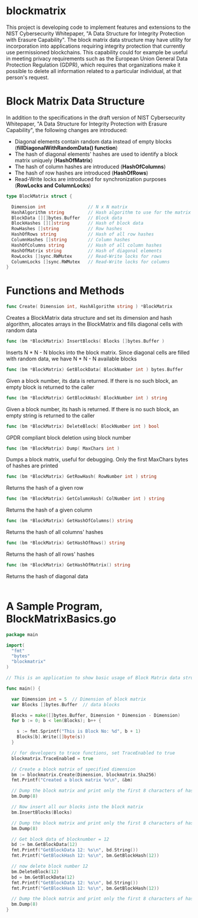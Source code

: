 # blockmatrix
This project is developing code to implement features and extensions to the NIST Cybersecurity Whitepaper, "A Data Structure for Integrity Protection with Erasure Capability". The block matrix data structure may have utility for incorporation into applications requiring integrity protection that currently use permissioned blockchains. This capability could for example be useful in meeting privacy requirements such as the European Union General Data Protection Regulation (GDPR), which requires that organizations make it possible to delete all information related to a particular individual, at that person's request. 

# Block Matrix Data Structure
In addition to the specifications in the draft version of NIST Cybersecurity Whitepaper, "A Data Structure for Integrity Protection with Erasure Capability", the following changes are introduced:<br>
* Diagonal elements contain random data instead of empty blocks (**fillDiagonalWithRandomData() function**)
* The hash of diagonal elements' hashes are used to identify a block matrix uniquely (**HashOfMatrix**)
* The hash of column hashes are introduced (**HashOfColumns**)
* The hash of row hashes are introduced (**HashOfRows**)
* Read-Write locks are introduced for synchronization purposes (**RowLocks and ColumnLocks**)<br>
        
```go
type BlockMatrix struct {

  Dimension int                // N x N matrix
  HashAlgorithm string         // Hash algorithm to use for the matrix
  BlockData [][]bytes.Buffer   // Block data
  BlockHashes [][]string       // Hash of block data
  RowHashes []string           // Row hashes
  HashOfRows string            // Hash of all row hashes
  ColumnHashes []string        // Column hashes
  HashOfColumns string         // Hash of all column hashes
  HashOfMatrix string          // Hash of diagonal elements
  RowLocks []sync.RWMutex      // Read-Write locks for rows
  ColumnLocks []sync.RWMutex   // Read-Write locks for columns
}
```
# Functions and Methods
        
```go
func Create( Dimension int, HashAlgorithm string ) *BlockMatrix
```
Creates a BlockMatrix data structure and set its dimension and hash algorithm, allocates arrays in the BlockMatrix and fills diagonal cells with random data<br>
        
```go
func (bm *BlockMatrix) InsertBlocks( Blocks []bytes.Buffer )
```
Inserts N * N - N blocks into the block matrix. Since diagonal cells are filled with random data, we have N * N - N available blocks<br>
        
```go
func (bm *BlockMatrix) GetBlockData( BlockNumber int ) bytes.Buffer
```
Given a block number, its data is returned. If there is no such block, an empty block is returned to the caller<br>
        
```go
func (bm *BlockMatrix) GetBlockHash( BlockNumber int ) string
```
Given a block number, its hash is returned. If there is no such block, an empty string is returned to the caller<br>
        
```go
func (bm *BlockMatrix) DeleteBlock( BlockNumber int ) bool
```
GPDR compliant block deletion using block number<br>
        
```go
func (bm *BlockMatrix) Dump( MaxChars int )
```
Dumps a block matrix, useful for debugging. Only the first MaxChars bytes of hashes are printed<br>
        
```go
func (bm *BlockMatrix) GetRowHash( RowNumber int ) string
```
Returns the hash of a given row<br>
        
```go
func (bm *BlockMatrix) GetColumnHash( ColNumber int ) string
```
Returns the hash of a given column<br>
        
```go
func (bm *BlockMatrix) GetHashOfColumns() string
```
Returns the hash of all columns' hashes<br>
        
```go
func (bm *BlockMatrix) GetHashOfRows() string
```
Returns the hash of all rows' hashes<br>
        
```go
func (bm *BlockMatrix) GetHashOfMatrix() string
```
Returns the hash of diagonal data<br><br>

# A Sample Program, BlockMatrixBasics.go       
        
```go
package main

import(
  "fmt"
  "bytes"
  "blockmatrix"
)

// This is an application to show basic usage of Block Matrix data structure

func main() {

  var Dimension int = 5  // Dimension of block matrix
  var Blocks []bytes.Buffer  // data blocks

  Blocks = make([]bytes.Buffer, Dimension * Dimension - Dimension)
  for b := 0; b < len(Blocks); b++ {

    s := fmt.Sprintf("This is Block No: %d", b + 1)
    Blocks[b].Write([]byte(s))
  }

  // for developers to trace functions, set TraceEnabled to true
  blockmatrix.TraceEnabled = true

  // Create a block matrix of specified dimension
  bm := blockmatrix.Create(Dimension, blockmatrix.Sha256)
  fmt.Printf("Created a block matrix %v\n", &bm)

  // Dump the block matrix and print only the first 8 characters of hashes
  bm.Dump(8)

  // Now insert all our blocks into the block matrix
  bm.InsertBlocks(Blocks)

  // Dump the block matrix and print only the first 8 characters of hashes
  bm.Dump(8)

  // Get block data of blocknumber = 12
  bd := bm.GetBlockData(12)
  fmt.Printf("GetBlockData 12: %s\n", bd.String())
  fmt.Printf("GetBlockHash 12: %s\n", bm.GetBlockHash(12))

  // now delete block number 12
  bm.DeleteBlock(12)
  bd = bm.GetBlockData(12)
  fmt.Printf("GetBlockData 12: %s\n", bd.String())
  fmt.Printf("GetBlockHash 12: %s\n", bm.GetBlockHash(12))

  // Dump the block matrix and print only the first 8 characters of hashes
  bm.Dump(8)
}
```
